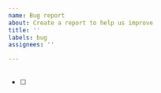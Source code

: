 ```yaml
---
name: Bug report
about: Create a report to help us improve
title: ''
labels: bug
assignees: ''

---
```


## 
- [ ]
